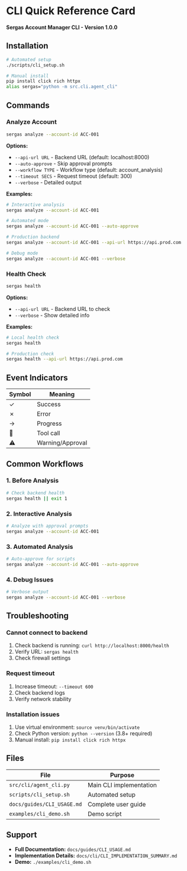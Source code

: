 # CLI Quick Reference Card

**Sergas Account Manager CLI - Version 1.0.0**

## Installation

```bash
# Automated setup
./scripts/cli_setup.sh

# Manual install
pip install click rich httpx
alias sergas="python -m src.cli.agent_cli"
```

## Commands

### Analyze Account

```bash
sergas analyze --account-id ACC-001
```

**Options:**
- `--api-url URL` - Backend URL (default: localhost:8000)
- `--auto-approve` - Skip approval prompts
- `--workflow TYPE` - Workflow type (default: account_analysis)
- `--timeout SECS` - Request timeout (default: 300)
- `--verbose` - Detailed output

**Examples:**
```bash
# Interactive analysis
sergas analyze --account-id ACC-001

# Automated mode
sergas analyze --account-id ACC-001 --auto-approve

# Production backend
sergas analyze --account-id ACC-001 --api-url https://api.prod.com

# Debug mode
sergas analyze --account-id ACC-001 --verbose
```

### Health Check

```bash
sergas health
```

**Options:**
- `--api-url URL` - Backend URL to check
- `--verbose` - Show detailed info

**Examples:**
```bash
# Local health check
sergas health

# Production check
sergas health --api-url https://api.prod.com
```

## Event Indicators

| Symbol | Meaning |
|--------|---------|
| ✓ | Success |
| ✗ | Error |
| → | Progress |
| 🔧 | Tool call |
| ⚠ | Warning/Approval |

## Common Workflows

### 1. Before Analysis
```bash
# Check backend health
sergas health || exit 1
```

### 2. Interactive Analysis
```bash
# Analyze with approval prompts
sergas analyze --account-id ACC-001
```

### 3. Automated Analysis
```bash
# Auto-approve for scripts
sergas analyze --account-id ACC-001 --auto-approve
```

### 4. Debug Issues
```bash
# Verbose output
sergas analyze --account-id ACC-001 --verbose
```

## Troubleshooting

### Cannot connect to backend
1. Check backend is running: `curl http://localhost:8000/health`
2. Verify URL: `sergas health`
3. Check firewall settings

### Request timeout
1. Increase timeout: `--timeout 600`
2. Check backend logs
3. Verify network stability

### Installation issues
1. Use virtual environment: `source venv/bin/activate`
2. Check Python version: `python --version` (3.8+ required)
3. Manual install: `pip install click rich httpx`

## Files

| File | Purpose |
|------|---------|
| `src/cli/agent_cli.py` | Main CLI implementation |
| `scripts/cli_setup.sh` | Automated setup |
| `docs/guides/CLI_USAGE.md` | Complete user guide |
| `examples/cli_demo.sh` | Demo script |

## Support

- **Full Documentation:** `docs/guides/CLI_USAGE.md`
- **Implementation Details:** `docs/cli/CLI_IMPLEMENTATION_SUMMARY.md`
- **Demo:** `./examples/cli_demo.sh`
